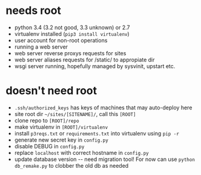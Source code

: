 # needs root

* python 3.4 (3.2 not good, 3.3 unknown) or 2.7
* virtualenv installed (`pip3 install virtualenv`)
* user account for non-root operations
* running a web server
* web server reverse proxys requests for sites
* web server aliases requests for /static/ to appropiate dir
* wsgi server running, hopefully managed by sysvinit, upstart etc.

# doesn't need root

* `.ssh/authorized_keys` has keys of machines that may auto-deploy here
* site root dir `~/sites/[SITENAME]/`, call this `[ROOT]`
* clone repo to `[ROOT]/repo`
* make virtualenv in `[ROOT]/virtualenv`
* install `p3reqs.txt` or `requirements.txt` into virtualenv using `pip -r`
* generate new secret key in `config.py`
* disable DEBUG in `config.py`
* replace `localhost` with correct hostname in `config.py`
* update database version -- need migration tool!  For now can use `python
  db_remake.py` to clobber the old db as needed
